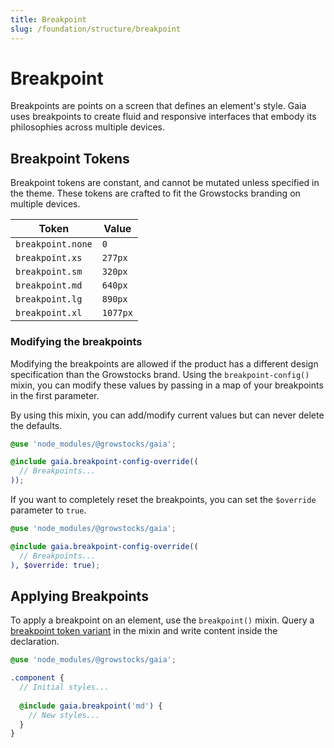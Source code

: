 ```yaml
---
title: Breakpoint
slug: /foundation/structure/breakpoint
---
```

# Breakpoint
Breakpoints are points on a screen that defines an element's style. Gaia uses breakpoints to create fluid and responsive
interfaces that embody its philosophies across multiple devices.

## Breakpoint Tokens
Breakpoint tokens are constant, and cannot be mutated unless specified in the theme. These tokens are crafted to fit the Growstocks branding on multiple devices.

| Token             | Value    |
|-------------------|----------|
| `breakpoint.none` | `0`      |
| `breakpoint.xs`   | `277px`  |
| `breakpoint.sm`   | `320px`  |
| `breakpoint.md`   | `640px`  |
| `breakpoint.lg`   | `890px`  |
| `breakpoint.xl`   | `1077px` |

### Modifying the breakpoints
Modifying the breakpoints are allowed if the product has a different design specification than the Growstocks brand.
Using the `breakpoint-config()` mixin, you can modify these values by passing in a map of your breakpoints in the first
parameter.

By using this mixin, you can add/modify current values but can never delete the defaults.

```scss
@use 'node_modules/@growstocks/gaia';

@include gaia.breakpoint-config-override((
  // Breakpoints...
));
```

If you want to completely reset the breakpoints, you can set the `$override` parameter to `true`.

```scss
@use 'node_modules/@growstocks/gaia';

@include gaia.breakpoint-config-override((
  // Breakpoints...
), $override: true);
```

## Applying Breakpoints
To apply a breakpoint on an element, use the `breakpoint()` mixin. Query a [breakpoint token variant](#breakpoint-tokens) in the mixin and write
content inside the declaration.

```scss
@use 'node_modules/@growstocks/gaia';

.component {
  // Initial styles...
  
  @include gaia.breakpoint('md') {
    // New styles...
  }
}
```